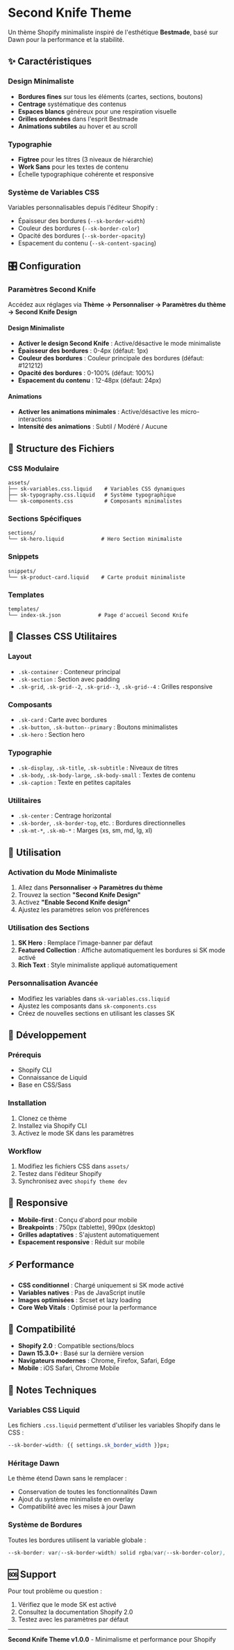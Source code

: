 # Second Knife Theme

Un thème Shopify minimaliste inspiré de l'esthétique **Bestmade**, basé sur Dawn pour la performance et la stabilité.

## ✨ Caractéristiques

### Design Minimaliste
- **Bordures fines** sur tous les éléments (cartes, sections, boutons)
- **Centrage** systématique des contenus
- **Espaces blancs** généreux pour une respiration visuelle
- **Grilles ordonnées** dans l'esprit Bestmade
- **Animations subtiles** au hover et au scroll

### Typographie
- **Figtree** pour les titres (3 niveaux de hiérarchie)
- **Work Sans** pour les textes de contenu
- Échelle typographique cohérente et responsive

### Système de Variables CSS
Variables personnalisables depuis l'éditeur Shopify :
- Épaisseur des bordures (`--sk-border-width`)
- Couleur des bordures (`--sk-border-color`)
- Opacité des bordures (`--sk-border-opacity`)
- Espacement du contenu (`--sk-content-spacing`)

## 🎛️ Configuration

### Paramètres Second Knife
Accédez aux réglages via **Thème → Personnaliser → Paramètres du thème → Second Knife Design**

#### Design Minimaliste
- **Activer le design Second Knife** : Active/désactive le mode minimaliste
- **Épaisseur des bordures** : 0-4px (défaut: 1px)
- **Couleur des bordures** : Couleur principale des bordures (défaut: #121212)
- **Opacité des bordures** : 0-100% (défaut: 100%)
- **Espacement du contenu** : 12-48px (défaut: 24px)

#### Animations
- **Activer les animations minimales** : Active/désactive les micro-interactions
- **Intensité des animations** : Subtil / Modéré / Aucune

## 📁 Structure des Fichiers

### CSS Modulaire
```
assets/
├── sk-variables.css.liquid    # Variables CSS dynamiques
├── sk-typography.css.liquid   # Système typographique
└── sk-components.css          # Composants minimalistes
```

### Sections Spécifiques
```
sections/
└── sk-hero.liquid            # Hero Section minimaliste
```

### Snippets
```
snippets/
└── sk-product-card.liquid    # Carte produit minimaliste
```

### Templates
```
templates/
└── index-sk.json            # Page d'accueil Second Knife
```

## 🎨 Classes CSS Utilitaires

### Layout
- `.sk-container` : Conteneur principal
- `.sk-section` : Section avec padding
- `.sk-grid`, `.sk-grid--2`, `.sk-grid--3`, `.sk-grid--4` : Grilles responsive

### Composants
- `.sk-card` : Carte avec bordures
- `.sk-button`, `.sk-button--primary` : Boutons minimalistes
- `.sk-hero` : Section hero

### Typographie
- `.sk-display`, `.sk-title`, `.sk-subtitle` : Niveaux de titres
- `.sk-body`, `.sk-body-large`, `.sk-body-small` : Textes de contenu
- `.sk-caption` : Texte en petites capitales

### Utilitaires
- `.sk-center` : Centrage horizontal
- `.sk-border`, `.sk-border-top`, etc. : Bordures directionnelles
- `.sk-mt-*`, `.sk-mb-*` : Marges (xs, sm, md, lg, xl)

## 🚀 Utilisation

### Activation du Mode Minimaliste
1. Allez dans **Personnaliser → Paramètres du thème**
2. Trouvez la section **"Second Knife Design"**
3. Activez **"Enable Second Knife design"**
4. Ajustez les paramètres selon vos préférences

### Utilisation des Sections
1. **SK Hero** : Remplace l'image-banner par défaut
2. **Featured Collection** : Affiche automatiquement les bordures si SK mode activé
3. **Rich Text** : Style minimaliste appliqué automatiquement

### Personnalisation Avancée
- Modifiez les variables dans `sk-variables.css.liquid`
- Ajustez les composants dans `sk-components.css`
- Créez de nouvelles sections en utilisant les classes SK

## 🔧 Développement

### Prérequis
- Shopify CLI
- Connaissance de Liquid
- Base en CSS/Sass

### Installation
1. Clonez ce thème
2. Installez via Shopify CLI
3. Activez le mode SK dans les paramètres

### Workflow
1. Modifiez les fichiers CSS dans `assets/`
2. Testez dans l'éditeur Shopify
3. Synchronisez avec `shopify theme dev`

## 📱 Responsive

- **Mobile-first** : Conçu d'abord pour mobile
- **Breakpoints** : 750px (tablette), 990px (desktop)
- **Grilles adaptatives** : S'ajustent automatiquement
- **Espacement responsive** : Réduit sur mobile

## ⚡ Performance

- **CSS conditionnel** : Chargé uniquement si SK mode activé
- **Variables natives** : Pas de JavaScript inutile
- **Images optimisées** : Srcset et lazy loading
- **Core Web Vitals** : Optimisé pour la performance

## 🎯 Compatibilité

- **Shopify 2.0** : Compatible sections/blocs
- **Dawn 15.3.0+** : Basé sur la dernière version
- **Navigateurs modernes** : Chrome, Firefox, Safari, Edge
- **Mobile** : iOS Safari, Chrome Mobile

## 📝 Notes Techniques

### Variables CSS Liquid
Les fichiers `.css.liquid` permettent d'utiliser les variables Shopify dans le CSS :
```css
--sk-border-width: {{ settings.sk_border_width }}px;
```

### Héritage Dawn
Le thème étend Dawn sans le remplacer :
- Conservation de toutes les fonctionnalités Dawn
- Ajout du système minimaliste en overlay
- Compatibilité avec les mises à jour Dawn

### Système de Bordures
Toutes les bordures utilisent la variable globale :
```css
--sk-border: var(--sk-border-width) solid rgba(var(--sk-border-color), var(--sk-border-opacity));
```

## 🆘 Support

Pour tout problème ou question :
1. Vérifiez que le mode SK est activé
2. Consultez la documentation Shopify 2.0
3. Testez avec les paramètres par défaut

---

**Second Knife Theme v1.0.0** - Minimalisme et performance pour Shopify 